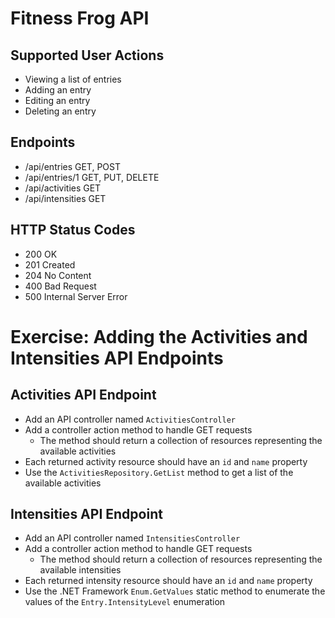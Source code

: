 ﻿
# Fitness Frog API

## Supported User Actions

* Viewing a list of entries
* Adding an entry
* Editing an entry
* Deleting an entry


## Endpoints

* /api/entries GET, POST
* /api/entries/1 GET, PUT, DELETE
* /api/activities GET
* /api/intensities GET

## HTTP Status Codes

* 200 OK
* 201 Created
* 204 No Content
* 400 Bad Request
* 500 Internal Server Error


# Exercise: Adding the Activities and Intensities API Endpoints

## Activities API Endpoint

* Add an API controller named `ActivitiesController`
* Add a controller action method to handle GET requests
  * The method should return a collection of resources representing the available activities
* Each returned activity resource should have an `id` and `name` property
* Use the `ActivitiesRepository.GetList` method to get a list of the available activities

## Intensities API Endpoint

* Add an API controller named `IntensitiesController`
* Add a controller action method to handle GET requests
  * The method should return a collection of resources representing the available intensities
* Each returned intensity resource should have an `id` and `name` property
* Use the .NET Framework `Enum.GetValues` static method to enumerate the values of the `Entry.IntensityLevel` enumeration